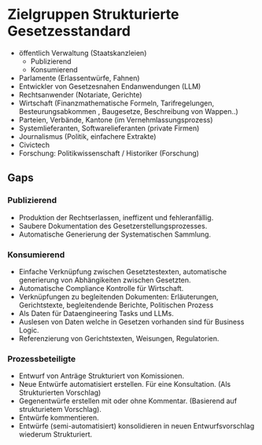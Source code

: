 # Zielgruppen Strukturierte Gesetzesstandard

* öffentlich Verwaltung (Staatskanzleien)
  * Publizierend
  * Konsumierend
* Parlamente (Erlassentwürfe, Fahnen)
* Entwickler von Gesetzesnahen Endanwendungen (LLM)
* Rechtsanwender (Notariate, Gerichte)
* Wirtschaft (Finanzmathematische Formeln, Tarifregelungen, Besteurungsabkommen , Baugesetze, Beschreibung von Wappen..)
* Parteien, Verbände, Kantone (im Vernehmlassungsprozess)
* Systemlieferanten, Softwarelieferanten (private Firmen)
* Journalismus (Politik, einfachere Extrakte)
* Civictech
* Forschung: Politikwissenschaft / Historiker (Forschung)

## Gaps

### Publizierend
* Produktion der Rechtserlassen, ineffizent und fehleranfällig.
* Saubere Dokumentation des Gesetzerstellungsprozesses. 
* Automatische Generierung der Systematischen Sammlung.

### Konsumierend
* Einfache Verknüpfung zwischen Gesetztestexten, automatische generierung von Abhängikeiten zwischen Gesetzten.
* Automatische Compliance Kontrolle für Wirtschaft.
* Verknüpfungen zu begleitenden Dokumenten: Erläuterungen, Gerichtstexte, begleitendende Berichte, Politischen Prozess
* Als Daten für Dataengineering Tasks und LLMs.
* Auslesen von Daten welche in Gesetzen vorhanden sind für Business Logic.
* Referenzierung von Gerichtstexten, Weisungen, Regulatorien.

### Prozessbeteiligte
* Entwurf von Anträge Strukturiert von Komissionen.
* Neue Entwürfe automatisiert erstellen. Für eine Konsultation. (Als Strukturierten Vorschlag)
* Gegenentwürfe erstellen mit oder ohne Kommentar. (Basierend auf strukturietem Vorschlag).
* Entwürfe kommentieren.
* Entwürfe (semi-automatisiert) konsolidieren in neuen Entwurfsvorschlag wiederum Strukturiert.
